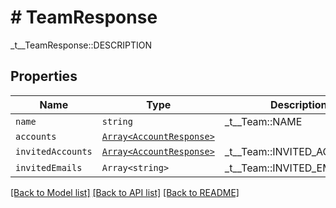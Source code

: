 # # TeamResponse

_t__TeamResponse::DESCRIPTION

## Properties

Name | Type | Description | Notes
------------ | ------------- | ------------- | -------------
| `name` | ```string``` |  _t__Team::NAME  |  |
| `accounts` | [```Array<AccountResponse>```](AccountResponse.md) |    |  |
| `invitedAccounts` | [```Array<AccountResponse>```](AccountResponse.md) |  _t__Team::INVITED_ACCOUNTS  |  |
| `invitedEmails` | ```Array<string>``` |  _t__Team::INVITED_EMAILS  |  |

[[Back to Model list]](../../README.md#models) [[Back to API list]](../../README.md#endpoints) [[Back to README]](../../README.md)
